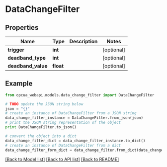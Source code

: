 # DataChangeFilter


## Properties
Name | Type | Description | Notes
------------ | ------------- | ------------- | -------------
**trigger** | **int** |  | [optional] 
**deadband_type** | **int** |  | [optional] 
**deadband_value** | **float** |  | [optional] 

## Example

```python
from opcua_webapi.models.data_change_filter import DataChangeFilter

# TODO update the JSON string below
json = "{}"
# create an instance of DataChangeFilter from a JSON string
data_change_filter_instance = DataChangeFilter.from_json(json)
# print the JSON string representation of the object
print DataChangeFilter.to_json()

# convert the object into a dict
data_change_filter_dict = data_change_filter_instance.to_dict()
# create an instance of DataChangeFilter from a dict
data_change_filter_form_dict = data_change_filter.from_dict(data_change_filter_dict)
```
[[Back to Model list]](../README.md#documentation-for-models) [[Back to API list]](../README.md#documentation-for-api-endpoints) [[Back to README]](../README.md)


